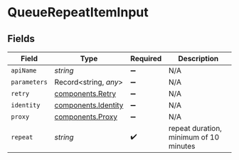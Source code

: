 # QueueRepeatItemInput


## Fields

| Field                                                      | Type                                                       | Required                                                   | Description                                                |
| ---------------------------------------------------------- | ---------------------------------------------------------- | ---------------------------------------------------------- | ---------------------------------------------------------- |
| `apiName`                                                  | *string*                                                   | :heavy_minus_sign:                                         | N/A                                                        |
| `parameters`                                               | Record<string, *any*>                                      | :heavy_minus_sign:                                         | N/A                                                        |
| `retry`                                                    | [components.Retry](../../models/components/retry.md)       | :heavy_minus_sign:                                         | N/A                                                        |
| `identity`                                                 | [components.Identity](../../models/components/identity.md) | :heavy_minus_sign:                                         | N/A                                                        |
| `proxy`                                                    | [components.Proxy](../../models/components/proxy.md)       | :heavy_minus_sign:                                         | N/A                                                        |
| `repeat`                                                   | *string*                                                   | :heavy_check_mark:                                         | repeat duration, minimum of 10 minutes                     |